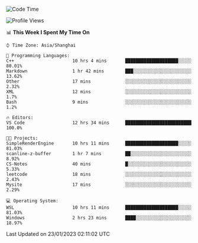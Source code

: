 <!--START_SECTION:waka-->
![Code Time](http://img.shields.io/badge/Code%20Time-606%20hrs%205%20mins-blue)

![Profile Views](http://img.shields.io/badge/Profile%20Views-0-blue)

📊 **This Week I Spent My Time On** 

```text
⌚︎ Time Zone: Asia/Shanghai

💬 Programming Languages: 
C++                      10 hrs 4 mins       ████████████████████░░░░░   80.01% 
Markdown                 1 hr 42 mins        ███░░░░░░░░░░░░░░░░░░░░░░   13.62% 
Other                    17 mins             ░░░░░░░░░░░░░░░░░░░░░░░░░   2.32% 
XML                      12 mins             ░░░░░░░░░░░░░░░░░░░░░░░░░   1.7% 
Bash                     9 mins              ░░░░░░░░░░░░░░░░░░░░░░░░░   1.2%

🔥 Editors: 
VS Code                  12 hrs 34 mins      █████████████████████████   100.0%

🐱‍💻 Projects: 
SimpleRenderEngine       10 hrs 11 mins      ████████████████████░░░░░   81.03% 
scanline-z-buffer        1 hr 7 mins         ██░░░░░░░░░░░░░░░░░░░░░░░   8.92% 
CS-Notes                 40 mins             █░░░░░░░░░░░░░░░░░░░░░░░░   5.33% 
leetcode                 18 mins             ░░░░░░░░░░░░░░░░░░░░░░░░░   2.43% 
Mysite                   17 mins             ░░░░░░░░░░░░░░░░░░░░░░░░░   2.29%

💻 Operating System: 
WSL                      10 hrs 11 mins      ████████████████████░░░░░   81.03% 
Windows                  2 hrs 23 mins       ████░░░░░░░░░░░░░░░░░░░░░   18.97%

```


 Last Updated on 23/01/2023 02:11:02 UTC
<!--END_SECTION:waka-->